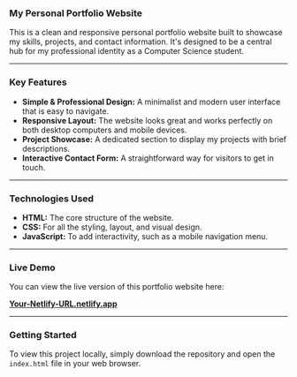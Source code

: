 ### My Personal Portfolio Website

This is a clean and responsive personal portfolio website built to showcase my skills, projects, and contact information. It's designed to be a central hub for my professional identity as a Computer Science student.

-----

### Key Features

  * **Simple & Professional Design:** A minimalist and modern user interface that is easy to navigate.
  * **Responsive Layout:** The website looks great and works perfectly on both desktop computers and mobile devices.
  * **Project Showcase:** A dedicated section to display my projects with brief descriptions.
  * **Interactive Contact Form:** A straightforward way for visitors to get in touch.

-----

### Technologies Used

  * **HTML:** The core structure of the website.
  * **CSS:** For all the styling, layout, and visual design.
  * **JavaScript:** To add interactivity, such as a mobile navigation menu.

-----

### Live Demo

You can view the live version of this portfolio website here:

**[Your-Netlify-URL.netlify.app](https://www.google.com/search?q=https://your-netlify-url.netlify.app)**

-----

### Getting Started

To view this project locally, simply download the repository and open the `index.html` file in your web browser.
